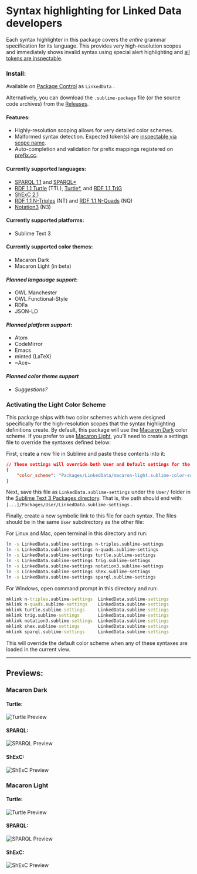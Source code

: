 # Syntax highlighting for Linked Data developers

Each syntax highlighter in this package covers the *entire* grammar specification for its language. This provides very high-resolution scopes and immediately shows invalid syntax using special alert highlighting and [all tokens are inspectable](https://superuser.com/questions/848836/how-do-i-see-what-the-current-scope-is-in-sublimetext).

### Install:
Available on [Package Control](https://packagecontrol.io/packages/LinkedData) as `LinkedData` .

Alternatively, you can download the `.sublime-package` file (or the source code archives) from the [Releases](https://github.com/blake-regalia/linked-data.syntaxes/releases).

#### Features:
 - Highly-resolution scoping allows for very detailed color schemes.
 - Malformed syntax detection. Expected token(s) are [inspectable via scope name](https://superuser.com/questions/848836/how-do-i-see-what-the-current-scope-is-in-sublimetext).
 - Auto-completion and validation for prefix mappings registered on [prefix.cc](http://prefix.cc).

#### Currently supported languages:
 - [SPARQL 1.1](https://www.w3.org/TR/sparql11-query/) and [SPARQL*](https://blog.liu.se/olafhartig/2019/01/10/position-statement-rdf-star-and-sparql-star/)
 - [RDF 1.1 Turtle](https://www.w3.org/TR/turtle/) (TTL), [Turtle*](https://blog.liu.se/olafhartig/2019/01/10/position-statement-rdf-star-and-sparql-star/), and [RDF 1.1 TriG](https://www.w3.org/TR/trig/)
 - [ShExC 2.1](https://shex.io/shex-semantics/#shexc)
 - [RDF 1.1 N-Triples](https://www.w3.org/TR/n-triples/) (NT) and [RDF 1.1 N-Quads](https://www.w3.org/TR/n-quads/) (NQ)
 - [Notation3](https://www.w3.org/TeamSubmission/n3/) (N3)

#### Currently supported platforms:
 - Sublime Text 3

#### Currently supported color themes:
 - Macaron Dark
 - Macaron Light (in beta)

#### *Planned langauage support*:
 - OWL Manchester
 - OWL Functional-Style
 - RDFa
 - JSON-LD

#### *Planned platform support*:
 - Atom
 - CodeMirror
 - Emacs
 - minted (LaTeX)
 - ~Ace~

#### *Planned color theme support*
 - *Suggestions?*


### Activating the Light Color Scheme
This package ships with two color schemes which were designed specifically for the high-resolution scopes that the syntax highlighting definitions create. By default, this package will use the [Macaron Dark](#macaron-dark) color scheme. If you prefer to use [Macaron Light](#macaron-light), you'll need to create a settings file to override the syntaxes defined below:

First, create a new file in Sublime and paste these contents into it:
```json
// These settings will override both User and Default settings for the specific LinkedData syntaxes
{
	"color_scheme": "Packages/LinkedData/macaron-light.sublime-color-scheme"
}
```

Next, save this file as `LinkedData.sublime-settings` under the `User/` folder in the [Sublime Text 3 Packages directory](https://stackoverflow.com/a/49967132/1641160). That is, the path should end with: `[...]/Packages/User/LinkedData.sublime-settings` .

Finally, create a new symbolic link to this file for each syntax. The files should be in the same `User` subdirectory as the other file:

For Linux and Mac, open terminal in this directory and run:
```bash
ln -s LinkedData.sublime-settings n-triples.sublime-settings
ln -s LinkedData.sublime-settings n-quads.sublime-settings
ln -s LinkedData.sublime-settings turtle.sublime-settings
ln -s LinkedData.sublime-settings trig.sublime-settings
ln -s LinkedData.sublime-settings notation3.sublime-settings
ln -s LinkedData.sublime-settings shex.sublime-settings
ln -s LinkedData.sublime-settings sparql.sublime-settings
```

For Windows, open command prompt in this directory and run:
```cmd
mklink n-triples.sublime-settings  LinkedData.sublime-settings
mklink n-quads.sublime-settings    LinkedData.sublime-settings
mklink turtle.sublime-settings     LinkedData.sublime-settings
mklink trig.sublime-settings       LinkedData.sublime-settings
mklink notation3.sublime-settings  LinkedData.sublime-settings
mklink shex.sublime-settings       LinkedData.sublime-settings
mklink sparql.sublime-settings     LinkedData.sublime-settings
```

This will override the default color scheme when any of these syntaxes are loaded in the current view.


---

## Previews:

### Macaron Dark

#### Turtle:
![Turtle Preview](doc/preview/macaron-dark/turtle.png)

#### SPARQL:
![SPARQL Preview](doc/preview/macaron-dark/sparql.png)

#### ShExC:
![ShExC Preview](doc/preview/macaron-dark/shex.png)

### Macaron Light

#### Turtle:
![Turtle Preview](doc/preview/macaron-light/turtle.png)

#### SPARQL:
![SPARQL Preview](doc/preview/macaron-light/sparql.png)

#### ShExC:
![ShExC Preview](doc/preview/macaron-light/shex.png)

